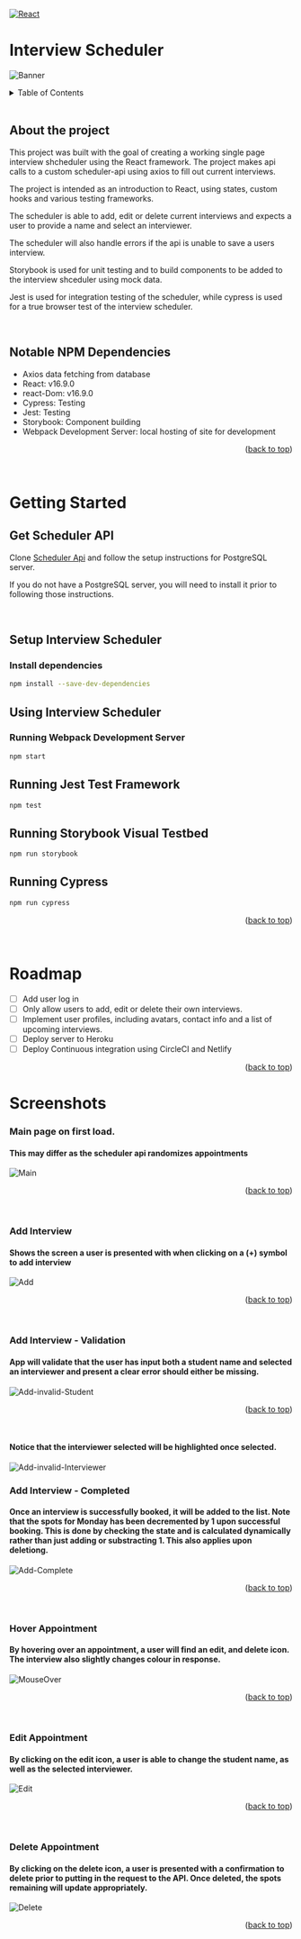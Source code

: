 <a name="readme-top"></a>

[![React][React.js]][React-url]
# Interview Scheduler

<a><img src = "images/Banner.png" alt="Banner"></img></a>

<!-- TABLE OF CONTENTS -->
<details>
  <summary>Table of Contents</summary>
  <ol>
    <li>
      <a href="#about-the-project">About The Project</a>
      <ul>
        <li><a href="#Notable-npm-dependencies">Notable NPM Dependencies</a></li>
      </ul>
    </li>
    <li>
      <a href="#getting-started">Getting Started</a>
      <ul>
        <li><a href="#get-scheduler-api">Get Scheduler API</a></li>
        <li><a href="#using-interview-scheduler">Using Interview Scheduler</a></li>
      </ul>
    </li>
    <li><a href="#roadmap">Roadmap</a></li>
    <li><a href="#Screenshots">Screenshots</a></li>
 
  </ol>
</details>
<br>

## About the project

This project was built with the goal of creating a working single page interview shcheduler using the React framework. The project makes api calls to a custom scheduler-api using axios to fill out current interviews. 

The project is intended as an introduction to React, using states, custom hooks and various testing frameworks.

The scheduler is able to add, edit or delete current interviews and expects a user to provide a name and select an interviewer.

The scheduler will also handle errors if the api is unable to save a users interview.

Storybook is used for unit testing and to build components to be added to the interview shceduler using mock data.

Jest is used for integration testing of the scheduler, while cypress is used for a true browser test of the interview scheduler.

<br>

## Notable NPM Dependencies
<ul>
<li>Axios data fetching from database
<li>React: v16.9.0
<li>react-Dom: v16.9.0
<li>Cypress: Testing
<li>Jest: Testing
<li>Storybook: Component building
<li>Webpack Development Server: local hosting of site for development
</ul>

<p align="right">(<a href="#readme-top">back to top</a>)</p>

<br>

# Getting Started

## Get Scheduler API
Clone [Scheduler Api][API-URL] and follow the setup instructions for PostgreSQL server. 

If you do not have a PostgreSQL server, you will need to install it prior to following those instructions.

<br>

## Setup Interview Scheduler

### Install dependencies 
```sh
npm install --save-dev-dependencies
```

## Using Interview Scheduler

### Running Webpack Development Server

```sh
npm start
```

## Running Jest Test Framework

```sh
npm test
```

## Running Storybook Visual Testbed

```sh
npm run storybook
```

## Running Cypress

```sh
npm run cypress
```
<p align="right">(<a href="#readme-top">back to top</a>)</p>
<br>

# Roadmap

- [ ] Add user log in
- [ ] Only allow users to add, edit or delete their own interviews.
- [ ] Implement user profiles, including avatars, contact info and a list of upcoming interviews.
- [ ] Deploy server to Heroku
- [ ] Deploy Continuous integration using CircleCI and Netlify

<p align="right">(<a href="#readme-top">back to top</a>)</p>

# Screenshots
### Main page on first load.
#### This may differ as the scheduler api randomizes appointments
<a><img src = "images/Main.png" alt="Main"></a>
<p align="right">(<a href="#readme-top">back to top</a>)</p>
<br>

### Add Interview
#### Shows the screen a user is presented with when clicking on a (+) symbol to add interview
<a><img src = "images/Add.png" alt="Add"></a>
<p align="right">(<a href="#readme-top">back to top</a>)</p>
<br>

### Add Interview - Validation
#### App will validate that the user has input both a student name and selected an interviewer and present a clear error should either be missing.

<a><img src = "images/Add-Invalid input.png" alt="Add-invalid-Student"></a>
<p align="right">(<a href="#readme-top">back to top</a>)</p>
<br>

#### Notice that the interviewer selected will be highlighted once selected.
<a><img src = "images/Add-interviewer select after invalid input.png" alt="Add-invalid-Interviewer"></a>
<br>

### Add Interview - Completed
#### Once an interview is successfully booked, it will be added to the list. Note that the spots for Monday has been decremented by 1 upon successful booking. This is done by checking the state and is calculated dynamically rather than just adding or substracting 1. This also applies upon deletiong.

<a><img src = "images/Add-Complete.png" alt="Add-Complete"></a>
<p align="right">(<a href="#readme-top">back to top</a>)</p>
<br>

### Hover Appointment
#### By hovering over an appointment, a user will find an edit, and delete icon. The interview also slightly changes colour in response.
<a><img src = "images/MouseOver.png" alt="MouseOver"></a>
<p align="right">(<a href="#readme-top">back to top</a>)</p>
<br>

### Edit Appointment
#### By clicking on the edit icon, a user is able to change the student name, as well as the selected interviewer.
<a><img src = "images/Edit.png" alt="Edit"></a>
<p align="right">(<a href="#readme-top">back to top</a>)</p>
<br>

### Delete Appointment
#### By clicking on the delete icon, a user is presented with a confirmation to delete prior to putting in the request to the API. Once deleted, the spots remaining will update appropriately.
<a><img src = "images/Delete.png" alt="Delete"></a>
<p align="right">(<a href="#readme-top">back to top</a>)</p>
<br>








[React.js]: https://img.shields.io/badge/React-20232A?style=for-the-badge&logo=react&logoColor=61DAFB
[React-url]: https://reactjs.org/
[API-URL]:https://github.com/lighthouse-labs/scheduler-api